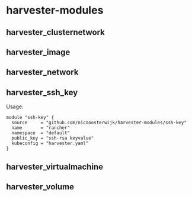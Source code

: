 # harvester-modules

## harvester_clusternetwork
## harvester_image
## harvester_network
## harvester_ssh_key
Usage:
```
module "ssh-key" {
  source     = "github.com/nicooosterwijk/harvester-modules/ssh-key"
  name       = "rancher"
  namespace  = "default"
  public_key = "ssh-rsa keyvalue"
  kubeconfig = "harvester.yaml"
}
```
## harvester_virtualmachine
## harvester_volume
